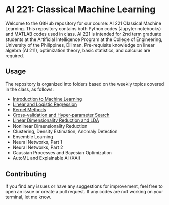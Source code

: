 # AI 221: Classical Machine Learning

Welcome to the GitHub repository for our course: AI 221 Classical Machine Learning. This repository contains both Python codes (Jupyter notebooks) and MATLAB codes used in class.
AI 221 is intended for 2nd term graduate students at the Artificial Intelligence Program at the College of Engineering, University of the Philippines, Diliman.
Pre-requisite knowledge on linear algebra (AI 211), optimization theory, basic statistics, and calculus are required.

## Usage
The repository is organized into folders based on the weekly topics covered in the class, as follows:
- [Introduction to Machine Learning](/Week_1_-_Intro_to_ML.pdf)
- [Linear and Logistic Regression](/Linear_and_Logistic_Regression)
- [Kernel Methods](/Kernel_Methods)
- [Cross-validation and Hyper-parameter Search](/Cross-validation)
- [Linear Dimensionality Reduction and LDA](/Linear_DimReduce+LDA)
- Nonlinear Dimensionality Reduction
- Clustering, Density Estimation, Anomaly Detection
- Ensemble Learning
- Neural Networks, Part 1
- Neural Networks, Part 2
- Gaussian Processes and Bayesian Optimization
- AutoML and Explainable AI (XAI)

## Contributing
If you find any issues or have any suggestions for improvement, feel free to open an issue or create a pull request. If any codes are not working on your terminal, let me know.




